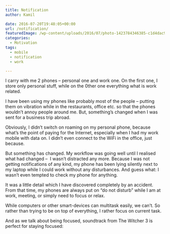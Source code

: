 ```yaml
---
title: Notification
author: Kamil

date: 2016-07-20T19:48:05+00:00
url: /notification/
featuredImage: /wp-content/uploads/2016/07/photo-1423784346385-c1d4dac9893a.jpg
categories:
  - Motivation
tags:
  - mobile
  - notification
  - work

---
```

I carry with me 2 phones &#8211; personal one and work one. On the first one, I store only personal stuff, while on the 0ther one everything what is work related.

I have been using my phones like probably most of the people &#8211; putting them on vibration while in the restaurants, office etc. so that the phones wouldn&#8217;t annoy people around me. But, something&#8217;s changed when I was sent for a business trip abroad.

Obviously, I didn&#8217;t switch on roaming on my personal phone, because what&#8217;s the point of paying for the Internet, especially when I had my work mobile with data on. I didn&#8217;t even connect to the WiFi in the office, just because.

But something has changed. My workflow was going well until I realised what had changed &#8211;  I wasn&#8217;t distracted any more. Because I was not getting notifications of any kind, my phone has been lying silently next to my laptop while I could work without any disturbances. And guess what: I wasn&#8217;t even tempted to check my phone for anything.

It was a little detail which I have discovered completely by an accident. From that time, my phones are always put on &#8220;do not disturb&#8221; while I am at work, meeting, or simply need to focus or relax.

While computers or other smart-devices can multitask easily, we can&#8217;t. So rather than trying to be on top of everything, I rather focus on current task.

And as we talk about being focused, soundtrack from The Witcher 3 is perfect for staying focused:

<span class="embed-youtube" style="text-align:center; display: block;"></span>

&nbsp;

